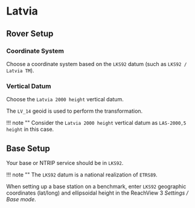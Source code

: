 # Latvia

## Rover Setup

### Coordinate System

Choose a coordinate system based on the `LKS92` datum (such as `LKS92 / Latvia TM`).

### Vertical Datum

Choose the `Latvia 2000 height` vertical datum.

The `LV_14` geoid is used to perform the transformation.

!!! note ""
	Consider the `Latvia 2000 height` vertical datum as `LAS-2000,5 height` in this case.

## Base Setup

Your base or NTRIP service should be in `LKS92`.

!!! note ""
	The `LKS92` datum is a national realization of `ETRS89`.

When setting up a base station on a benchmark, enter `LKS92` geographic coordinates (lat/long) and ellipsoidal height in the ReachView 3 *Settings / Base mode*.
